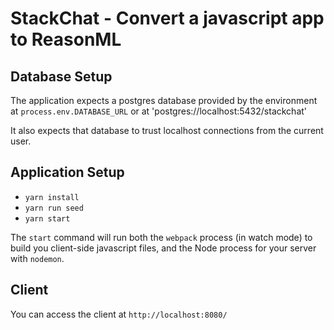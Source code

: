 # StackChat - Convert a javascript app to ReasonML

## Database Setup

The application expects a postgres database provided by the environment at `process.env.DATABASE_URL` or at 'postgres://localhost:5432/stackchat'

It also expects that database to trust localhost connections from the current user.

## Application Setup

- `yarn install`
- `yarn run seed`
- `yarn start`

The `start` command will run both the `webpack` process (in watch mode) to build you client-side javascript files, and the Node process for your server with `nodemon`.

## Client

You can access the client at `http://localhost:8080/`
